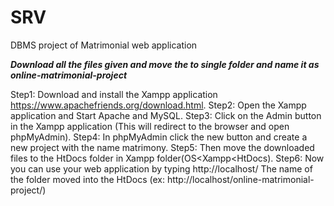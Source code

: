 # SRV
DBMS project of Matrimonial web application

***Download all the files given and move the to single folder and name it as online-matrimonial-project***

Step1: Download and install the Xampp application https://www.apachefriends.org/download.html.
Step2: Open the Xampp application and Start Apache and MySQL.
Step3: Click on the Admin button in the Xampp application (This will redirect to the browser and open phpMyAdmin).
Step4: In phpMyAdmin click the new button and create a new project with the name matrimony.
Step5: Then move the downloaded files to the HtDocs folder in Xampp folder(OS<Xampp<HtDocs).
Step6: Now you can use your web application by typing http://localhost/ The name of the folder moved into the HtDocs (ex: http://localhost/online-matrimonial-project/)


